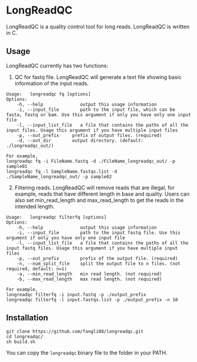 # LongReadQC
LongReadQC is a quality control tool for long reads. LongReadQC is written in C. 

## Usage
LongReadQC currently has two functions: 

1) QC for fastq file. LongReadQC will generate a text file showing basic information of the input reads. 

```         
Usage:   longreadqc fq [options]  
Options:
    -h, --help              output this usage information
    -i, --input_file        path to the input file, which can be fasta, fastq or bam. Use this argument if only you have only one input file
    -l, --input_list_file   a file that contains the paths of all the input files. Usage this argument if you have multiple input files
    -p, --out_prefix     prefix of output files. (required)
    -d, --out_dir        output directory. (default: ./longreadqc_out/)

For example,
longreadqc fq -i FileName.fastq -d ./FileName_longreadqc_out/ -p sample01 
longreadqc fq -l SampleName.fastqs.list -d ./SampleName_longreadqc_out/ -p sample02 
```  

2) Filtering reads. LongReadQC will remove reads that are illegal, for example, reads that have different length in base and quality. Users can also set min_read_length and max_read_length to get the reads in the intended length. 

```
Usage:   longreadqc filterfq [options]  
Options:
    -h, --help              output this usage information
    -i, --input_file        path to the input fastq file. Use this argument if only you have only one input file
    -l, --input_list_file   a file that contains the paths of all the input fastq files. Usage this argument if you have multiple input files
    -p, --out_prefix        prefix of the output file. (required)
    -n, --num_split_file    split the output file to n files. (not required, default: n=1)
    -a, --min_read_length   min read length. (not required)
    -b, --max_read_length   max read length. (not required)

For example,
longreadqc filterfq -i input.fastq -p ./output_prefix 
longreadqc filterfq -l input.fastqs.list -p ./output_prefix -n 10 
```

## Installation

```
git clone https://github.com/fangli08/longreadqc.git
cd longreadqc/
sh build.sh
```

You can copy the `longreadqc` binary file to the folder in your PATH.


